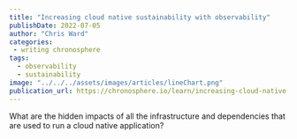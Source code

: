 ```yaml
---
title: "Increasing cloud native sustainability with observability"
publishDate: 2022-07-05
author: "Chris Ward"
categories:
 - writing chronosphere
tags:
  - observability
  - sustainability
image: "../../../assets/images/articles/lineChart.png"
publication_url: https://chronosphere.io/learn/increasing-cloud-native-sustainability-with-observability/
---
```

What are the hidden impacts of all the infrastructure and dependencies that are used to run a cloud native application?